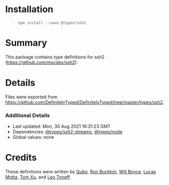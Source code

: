 # Installation
> `npm install --save @types/ssh2`

# Summary
This package contains type definitions for ssh2 (https://github.com/mscdex/ssh2).

# Details
Files were exported from https://github.com/DefinitelyTyped/DefinitelyTyped/tree/master/types/ssh2.

### Additional Details
 * Last updated: Mon, 30 Aug 2021 16:31:23 GMT
 * Dependencies: [@types/ssh2-streams](https://npmjs.com/package/@types/ssh2-streams), [@types/node](https://npmjs.com/package/@types/node)
 * Global values: none

# Credits
These definitions were written by [Qubo](https://github.com/tkQubo), [Ron Buckton](https://github.com/rbuckton), [Will Boyce](https://github.com/wrboyce), [Lucas Motta](https://github.com/lucasmotta), [Tom Xu](https://github.com/hengkx), and [Leo Toneff](https://github.com/bragle).
